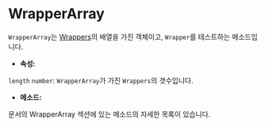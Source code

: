 # WrapperArray

`WrapperArray`는 [Wrappers](../wrapper/README.md)의 배열을 가진 객체이고, `Wrapper`를 테스트하는 메소드입니다.

- **속성:**

`length` `number`: `WrapperArray`가 가진 `Wrappers`의 갯수입니다.

 - **메소드:**

문서의 WrapperArray 섹션에 있는 메소드의 자세한 목록이 있습니다.